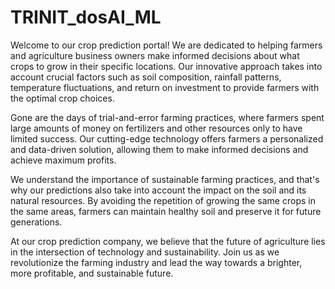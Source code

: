 # TRINIT_dosAI_ML
Welcome to our crop prediction portal! We are dedicated to helping farmers and agriculture business owners make informed decisions about what crops to grow in their specific locations. Our innovative approach takes into account crucial factors such as soil composition, rainfall patterns, temperature fluctuations, and return on investment to provide farmers with the optimal crop choices.

Gone are the days of trial-and-error farming practices, where farmers spent large amounts of money on fertilizers and other resources only to have limited success. Our cutting-edge technology offers farmers a personalized and data-driven solution, allowing them to make informed decisions and achieve maximum profits.

We understand the importance of sustainable farming practices, and that's why our predictions also take into account the impact on the soil and its natural resources. By avoiding the repetition of growing the same crops in the same areas, farmers can maintain healthy soil and preserve it for future generations.

At our crop prediction company, we believe that the future of agriculture lies in the intersection of technology and sustainability. Join us as we revolutionize the farming industry and lead the way towards a brighter, more profitable, and sustainable future.
